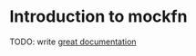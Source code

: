 # Introduction to mockfn

TODO: write [great documentation](http://jacobian.org/writing/what-to-write/)
